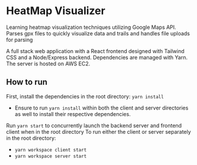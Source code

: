 # HeatMap Visualizer
Learning heatmap visualization techniques utilizing Google Maps API. Parses gpx files to quickly visualize data and trails and handles file uploads for parsing

A full stack web application with a React frontend designed with Tailwind CSS and a Node/Express backend. Dependencies are managed with Yarn. The server is hosted on AWS EC2.

## How to run
First, install the dependencies in the root directory: `yarn install`
- Ensure to run `yarn install` within both the client and server directories as well to install their respective dependencies.

Run `yarn start` to concurrently launch the backend server and frontend client when in the root directory
To run either the client or server separately in the root directory:
- `yarn workspace client start`
- `yarn workspace server start`